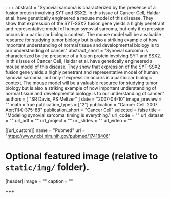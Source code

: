 +++
abstract = "Synovial sarcoma is characterized by the presence of a fusion protein involving SYT and SSX2. In this issue of Cancer Cell, Haldar et al. have genetically engineered a mouse model of this disease. They show that expression of the SYT-SSX2 fusion gene yields a highly penetrant and representative model of human synovial sarcoma, but only if expression occurs in a particular biologic context. The mouse model will be a valuable resource for studying tumor biology but is also a striking example of how important understanding of normal tissue and developmental biology is to our understanding of cancer."
abstract_short = "Synovial sarcoma is characterized by the presence of a fusion protein involving SYT and SSX2. In this issue of Cancer Cell, Haldar et al. have genetically engineered a mouse model of this disease. They show that expression of the SYT-SSX2 fusion gene yields a highly penetrant and representative model of human synovial sarcoma, but only if expression occurs in a particular biologic context. The mouse model will be a valuable resource for studying tumor biology but is also a striking example of how important understanding of normal tissue and developmental biology is to our understanding of cancer."
authors = [ "SR Davis, PS Meltzer"  ] 
date = "2007-04-10"
image_preview = ""
math = true
publication_types = ["2"] 
publication = "Cancer Cell. 2007 Apr;11(4):375-88"
publication_short = "Cancer Cell"
selected = false
title = "Modeling synovial sarcoma: timing is everything."
url_code = ""
url_dataset = ""
url_pdf = ""
url_project = ""
url_slides = ""
url_video = ""

[[url_custom]]
name = "Pubmed"
url = "https://www.ncbi.nlm.nih.gov/pubmed/17418406"

# Optional featured image (relative to `static/img/` folder).
[header]
image = ""
caption = ""

+++

